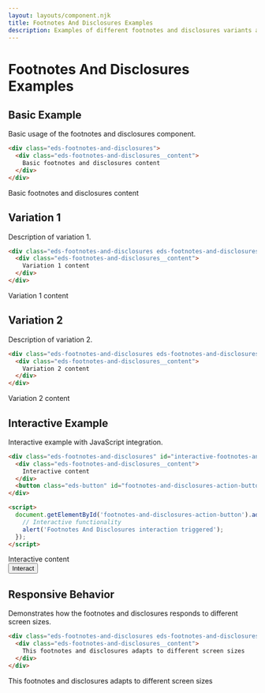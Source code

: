 ```yaml
---
layout: layouts/component.njk
title: Footnotes And Disclosures Examples
description: Examples of different footnotes and disclosures variants and use cases
---
```


# Footnotes And Disclosures Examples

## Basic Example

Basic usage of the footnotes and disclosures component.

```html
<div class="eds-footnotes-and-disclosures">
  <div class="eds-footnotes-and-disclosures__content">
    Basic footnotes and disclosures content
  </div>
</div>
```

<div class="example-preview">
  <div class="eds-footnotes-and-disclosures">
    <div class="eds-footnotes-and-disclosures__content">
      Basic footnotes and disclosures content
    </div>
  </div>
</div>

## Variation 1

Description of variation 1.

```html
<div class="eds-footnotes-and-disclosures eds-footnotes-and-disclosures--variation-1">
  <div class="eds-footnotes-and-disclosures__content">
    Variation 1 content
  </div>
</div>
```

<div class="example-preview">
  <div class="eds-footnotes-and-disclosures eds-footnotes-and-disclosures--variation-1">
    <div class="eds-footnotes-and-disclosures__content">
      Variation 1 content
    </div>
  </div>
</div>

## Variation 2

Description of variation 2.

```html
<div class="eds-footnotes-and-disclosures eds-footnotes-and-disclosures--variation-2">
  <div class="eds-footnotes-and-disclosures__content">
    Variation 2 content
  </div>
</div>
```

<div class="example-preview">
  <div class="eds-footnotes-and-disclosures eds-footnotes-and-disclosures--variation-2">
    <div class="eds-footnotes-and-disclosures__content">
      Variation 2 content
    </div>
  </div>
</div>

## Interactive Example

Interactive example with JavaScript integration.

```html
<div class="eds-footnotes-and-disclosures" id="interactive-footnotes-and-disclosures">
  <div class="eds-footnotes-and-disclosures__content">
    Interactive content
  </div>
  <button class="eds-button" id="footnotes-and-disclosures-action-button">Interact</button>
</div>

<script>
  document.getElementById('footnotes-and-disclosures-action-button').addEventListener('click', function() {
    // Interactive functionality
    alert('Footnotes And Disclosures interaction triggered');
  });
</script>
```

<div class="example-preview">
  <div class="eds-footnotes-and-disclosures" id="interactive-footnotes-and-disclosures">
    <div class="eds-footnotes-and-disclosures__content">
      Interactive content
    </div>
    <button class="eds-button" id="footnotes-and-disclosures-action-button">Interact</button>
  </div>
</div>

## Responsive Behavior

Demonstrates how the footnotes and disclosures responds to different screen sizes.

```html
<div class="eds-footnotes-and-disclosures eds-footnotes-and-disclosures--responsive">
  <div class="eds-footnotes-and-disclosures__content">
    This footnotes and disclosures adapts to different screen sizes
  </div>
</div>
```

<div class="example-preview">
  <div class="eds-footnotes-and-disclosures eds-footnotes-and-disclosures--responsive">
    <div class="eds-footnotes-and-disclosures__content">
      This footnotes and disclosures adapts to different screen sizes
    </div>
  </div>
</div>
